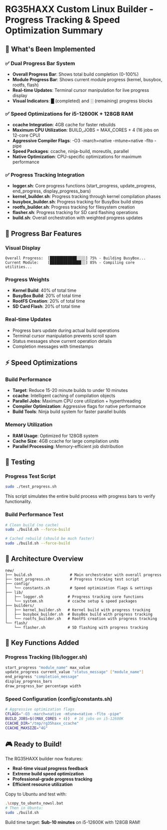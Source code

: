 # RG35HAXX Custom Linux Builder - Progress Tracking & Speed Optimization Summary

## 🚀 What's Been Implemented

### ✅ Dual Progress Bar System
- **Overall Progress Bar**: Shows total build completion (0-100%)
- **Module Progress Bar**: Shows current module progress (kernel, busybox, rootfs, flash)
- **Real-time Updates**: Terminal cursor manipulation for live progress display
- **Visual Indicators**: █ (completed) and ░ (remaining) progress blocks

### ✅ Speed Optimizations for i5-12600K + 128GB RAM
- **ccache Integration**: 4GB cache for faster rebuilds
- **Maximum CPU Utilization**: BUILD_JOBS = MAX_CORES + 4 (16 jobs on 12-core CPU)
- **Aggressive Compiler Flags**: -O3 -march=native -mtune=native -flto -pipe
- **Speed Packages**: ccache, ninja-build, moreutils, parallel
- **Native Optimization**: CPU-specific optimizations for maximum performance

### ✅ Progress Tracking Integration
- **logger.sh**: Core progress functions (start_progress, update_progress, end_progress, display_progress_bars)
- **kernel_builder.sh**: Progress tracking through kernel compilation phases
- **busybox_builder.sh**: Progress tracking for BusyBox build steps  
- **rootfs_builder.sh**: Progress tracking for filesystem creation
- **flasher.sh**: Progress tracking for SD card flashing operations
- **build.sh**: Overall orchestration with weighted progress updates

## 🎯 Progress Bar Features

### Visual Display
```
Overall Progress:  [████████████░░░░] 75% - Building BusyBox...
Current Module:    [██████████████░░] 85% - Compiling core utilities...
```

### Progress Weights
- **Kernel Build**: 40% of total time
- **BusyBox Build**: 20% of total time  
- **RootFS Creation**: 20% of total time
- **SD Card Flash**: 20% of total time

### Real-time Updates
- Progress bars update during actual build operations
- Terminal cursor manipulation prevents scroll spam
- Status messages show current operation details
- Completion messages with timestamps

## ⚡ Speed Optimizations

### Build Performance
- **Target**: Reduce 15-20 minute builds to under 10 minutes
- **ccache**: Intelligent caching of compilation objects
- **Parallel Jobs**: Maximum CPU core utilization + hyperthreading
- **Compiler Optimization**: Aggressive flags for native performance
- **Build Tools**: Ninja build system for faster parallel builds

### Memory Utilization
- **RAM Usage**: Optimized for 128GB system
- **Cache Size**: 4GB ccache for large compilation units
- **Parallel Processing**: Memory-efficient job distribution

## 🧪 Testing

### Progress Test Script
```bash
sudo ./test_progress.sh
```
This script simulates the entire build process with progress bars to verify functionality.

### Build Performance Test
```bash
# Clean build (no cache)
sudo ./build.sh --force-build

# Cached rebuild (should be much faster)
sudo ./build.sh --force-build
```

## 📁 Architecture Overview

```
new/
├── build.sh                 # Main orchestrator with overall progress
├── test_progress.sh         # Progress tracking test script
├── config/
│   └── constants.sh         # Speed optimization flags & settings
├── lib/
│   ├── logger.sh           # Progress tracking core functions
│   └── system.sh           # ccache setup & speed packages  
├── builders/
│   ├── kernel_builder.sh   # Kernel build with progress tracking
│   ├── busybox_builder.sh  # BusyBox build with progress tracking
│   └── rootfs_builder.sh   # RootFS creation with progress tracking
└── flash/
    └── flasher.sh          # SD flashing with progress tracking
```

## 🔧 Key Functions Added

### Progress Tracking (lib/logger.sh)
```bash
start_progress "module_name" max_value
update_progress current_value "status_message" ["module_name"]
end_progress "completion_message"
display_progress_bars
draw_progress_bar percentage width
```

### Speed Configuration (config/constants.sh)
```bash
# Aggressive optimization flags
CFLAGS="-O3 -march=native -mtune=native -flto -pipe"
BUILD_JOBS=$((MAX_CORES + 4))  # 16 jobs on i5-12600K
CCACHE_DIR="/tmp/rg35haxx_ccache"
CCACHE_MAXSIZE="4G"
```

## 🎮 Ready to Build!

The RG35HAXX builder now features:
- **Real-time visual progress feedback**
- **Extreme build speed optimization**  
- **Professional-grade progress tracking**
- **Efficient resource utilization**

Copy to Ubuntu and test with:
```bash
.\copy_to_ubuntu_nowsl.bat
# Then in Ubuntu:
sudo ./build.sh
```

Build time target: **Sub-10 minutes** on i5-12600K with 128GB RAM!
